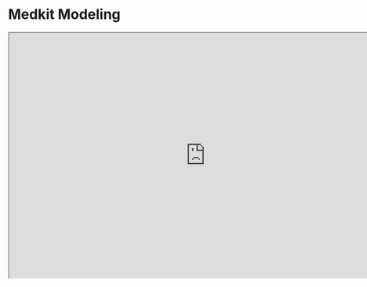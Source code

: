 # Medkit Modeling

<p><iframe title="YouTube video player" src="https://www.youtube.com/embed/0mizoUa-GGY?si=QtZ0JMOyCziLj__Q" width="800" height="500" allowfullscreen="allowfullscreen" allow="accelerometer; autoplay; clipboard-write; encrypted-media; gyroscope; picture-in-picture; web-share"></iframe></p>
